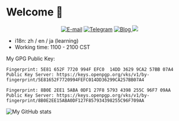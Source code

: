 # Welcome 👋

<div align="center">
    <a href="mailto:david.wang@kirinou.top"><img src="https://img.shields.io/static/v1?&logo=microsoftoffice&logoColor=D83B01&label=E-mail&message=david.wang@kirinou.top&color=D83B01" alt="E-mail"></a>
    <a href="https://t.me/ouutou"><img src="https://img.shields.io/static/v1?&logo=telegram&label=telegram&message=@ouutou&color=blue" alt="Telegram"></a>
    <a href="https://blog.davidwang.org"><img src="https://img.shields.io/static/v1?&label=Blog&message=blog.davidwang.org&color=66ccff" alt="Blog">
    <a href="https://space.bilibili.com/3788061"><img src="https://img.shields.io/static/v1?&logo=bilibili&logoColor=00a1d6&label=BiliBli&message=@David_Y_Wang&color=00a1d6"></a>
</div>

- i18n: zh / en / ja (learning)
- Working time: 1100 - 2100 CST

My GPG Public Key:

```text
Fingerprint: 5E81 652F 7720 994F EFC0  14DD 3629 9CA2 57BB 07A4
Public Key Server: https://keys.openpgp.org/vks/v1/by-fingerprint/5E81652F7720994FEFC014DD36299CA257BB07A4

Fingerprint: 8B0E 2EE1 5ABA 0DF1 27F8 5793 4398 255C 96F7 09AA
Public Key Server: https://keys.openpgp.org/vks/v1/by-fingerprint/8B0E2EE15ABA0DF127F857934398255C96F709AA
```

![My GitHub stats](https://github-stats.kirinou.top/api?username=david4958606&count_private=true&show_icons=true&theme=github_dark)

<!--
**david4958606/david4958606** is a ✨ _special_ ✨ repository because its `README.md` (this file) appears on your GitHub profile.

Here are some ideas to get you started:

- 🔭 I’m currently working on ...
- 🌱 I’m currently learning ...
- 👯 I’m looking to collaborate on ...
- 🤔 I’m looking for help with ...
- 💬 Ask me about ...
- 📫 How to reach me: ...
- 😄 Pronouns: ...
- ⚡ Fun fact: ...
-->
